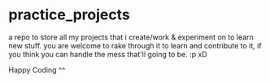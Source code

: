 # practice_projects

a repo to store all my projects that i create/work & experiment on to learn new stuff. you are welcome to rake through it to learn and contribute to it, if you think you can handle the mess that'll going to be. :p xD

Happy Coding ^^
